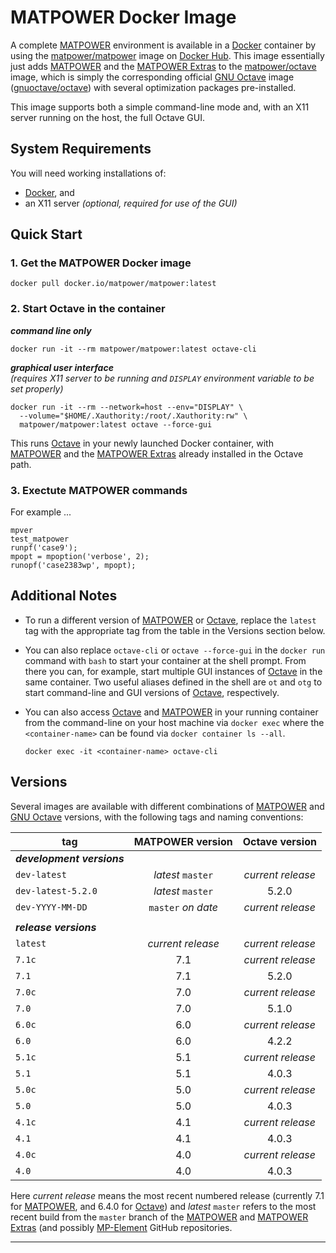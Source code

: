 MATPOWER Docker Image
=====================

A complete [MATPOWER][1] environment is available in a [Docker][2]
container by using the [matpower/matpower][3] image on [Docker Hub][4].
This image essentially just adds [MATPOWER][5] and the [MATPOWER
Extras][6] to the [matpower/octave][7] image, which is simply the
corresponding official [GNU Octave][9] image ([gnuoctave/octave][8])
with several optimization packages pre-installed.

This image supports both a simple command-line mode and, with an X11
server running on the host, the full Octave GUI.


System Requirements
-------------------

You will need working installations of:
- [Docker][10], and
- an X11 server _(optional, required for use of the GUI)_


Quick Start
-----------

### 1. Get the MATPOWER Docker image
```
docker pull docker.io/matpower/matpower:latest
```

### 2. Start Octave in the container

**_command line only_**
```
docker run -it --rm matpower/matpower:latest octave-cli
```

**_graphical user interface_**  
_(requires X11 server to be running and `DISPLAY` environment variable
to be set properly)_
```
docker run -it --rm --network=host --env="DISPLAY" \
  --volume="$HOME/.Xauthority:/root/.Xauthority:rw" \
  matpower/matpower:latest octave --force-gui
```

This runs [Octave][9] in your newly launched Docker container, with
[MATPOWER][1] and the [MATPOWER Extras][6] already installed in the
Octave path.


### 3. Exectute MATPOWER commands

For example ...
```
mpver
test_matpower
runpf('case9');
mpopt = mpoption('verbose', 2);
runopf('case2383wp', mpopt);
```


Additional Notes
----------------

- To run a different version of [MATPOWER][1] or [Octave][9], replace
  the `latest` tag with the appropriate tag from the table in the Versions
  section below.

- You can also replace `octave-cli` or `octave --force-gui` in the
  `docker run` command with `bash` to start your container at the shell
  prompt. From there you can, for example, start multiple GUI instances of
  [Octave][9] in the same container. Two useful aliases defined in the shell
  are `ot` and `otg` to start command-line and GUI versions of [Octave][9],
  respectively.

- You can also access [Octave][9] and [MATPOWER][1] in your running container
  from the command-line on your host machine via `docker exec` where the
  `<container-name>` can be found via `docker container ls --all`.
  ```
  docker exec -it <container-name> octave-cli
  ```


Versions
--------

Several images are available with different combinations of
[MATPOWER][1] and [GNU Octave][9] versions, with the following tags and
naming conventions:

|       tag          |  MATPOWER version  |  Octave version   |
| ------------------ | :----------------: | :---------------: |
| **_development versions_** |            |                   |
| `dev-latest`       | _latest_ `master`  | _current release_ |
| `dev-latest-5.2.0` | _latest_ `master`  |       5.2.0       |
| `dev-YYYY-MM-DD`   | `master` _on date_ | _current release_ |
|                    |                    |                   |
| **_release versions_** |                |                   |
| `latest`           | _current release_  | _current release_ |
| `7.1c`             |        7.1         | _current release_ |
| `7.1`              |        7.1         |       5.2.0       |
| `7.0c`             |        7.0         | _current release_ |
| `7.0`              |        7.0         |       5.1.0       |
| `6.0c`             |        6.0         | _current release_ |
| `6.0`              |        6.0         |       4.2.2       |
| `5.1c`             |        5.1         | _current release_ |
| `5.1`              |        5.1         |       4.0.3       |
| `5.0c`             |        5.0         | _current release_ |
| `5.0`              |        5.0         |       4.0.3       |
| `4.1c`             |        4.1         | _current release_ |
| `4.1`              |        4.1         |       4.0.3       |
| `4.0c`             |        4.0         | _current release_ |
| `4.0`              |        4.0         |       4.0.3       |

Here _current release_ means the most recent numbered release (currently
7.1 for [MATPOWER][1], and 6.4.0 for [Octave][9]) and _latest_ `master`
refers to the most recent build from the `master` branch of the
[MATPOWER][5] and [MATPOWER Extras][6] (and possibly [MP-Element][11]
GitHub repositories.


---

[1]: https://matpower.org
[2]: https://www.docker.com
[3]: https://hub.docker.com/r/matpower/matpower
[4]: https://hub.docker.com/
[5]: https://github.com/MATPOWER/matpower
[6]: https://github.com/MATPOWER/matpower-extras
[7]: https://hub.docker.com/r/matpower/octave
[8]: https://hub.docker.com/r/gnuoctave/octave
[9]: https://octave.org
[10]: https://www.docker.com/products/docker-desktop
[11]: https://github.com/MATPOWER/mp-element
